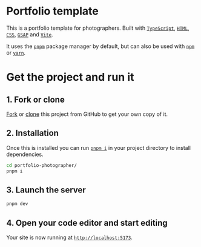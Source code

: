 # Portfolio template

This is a portfolio template for photographers. Built with [`TypeScript`](https://www.typescriptlang.org), [`HTML`](https://developer.mozilla.org/en-US/docs/Web/HTML), [`CSS`](https://developer.mozilla.org/en-US/docs/Web/CSS), [`GSAP`](https://greensock.com/gsap) and [`Vite`](https://vitejs.dev).

It uses the [`pnpm`](https://pnpm.io) package manager by default, but can also be used with [`npm`](https://www.npmjs.com) or [`yarn`](https://yarnpkg.com).

# Get the project and run it

## 1. Fork or clone

[Fork](https://docs.github.com/en/get-started/quickstart/fork-a-repo) or [clone](https://docs.github.com/en/repositories/creating-and-managing-repositories/cloning-a-repository) this project from GitHub to get your own copy of it.

## 2. Installation

Once this is installed you can run [`pnpm i`](https://pnpm.io/cli/install) in your project directory to install dependencies.

```bash
cd portfolio-photographer/
pnpm i
```

## 3. Launch the server

```bash
pnpm dev
```

## 4. Open your code editor and start editing

Your site is now running at [`http://localhost:5173`](http://localhost:5173).
